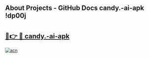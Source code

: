 ## About Projects - GitHub Docs candy.-ai-apk !dp00j

# <h2><a href="https://andorid.site?title=candy.-ai-apk&ref=13PRO">🔗👉 🔴 candy.-ai-apk</a></h2>

[![acn](https://github.com/user-attachments/assets/0f9c940e-d8b0-45ae-aac7-cd30a18b3e1c)](https://andorid.site?title=candy.-ai-apk&ref=13PRO)

